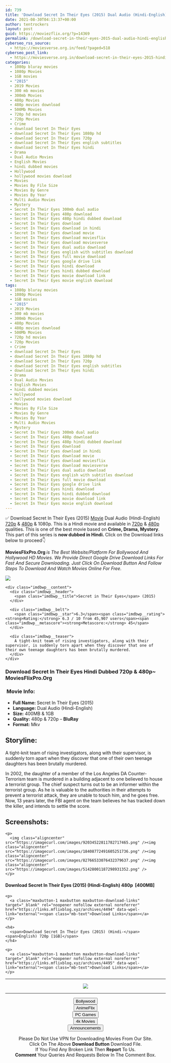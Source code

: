 ```yaml
---
id: 739
title: 'Download Secret In Their Eyes (2015) Dual Audio (Hindi-English) 480p [400MB] || 720p [1GB]'
date: 2021-08-30T04:13:37+00:00
author: tentrockers
layout: post
guid: https://moviezflix.org/?p=14369
permalink: /download-secret-in-their-eyes-2015-dual-audio-hindi-english-480p-400mb-720p-1gb/
cyberseo_rss_source:
  - https://moviesverse.org.in/feed/?paged=518
cyberseo_post_link:
  - https://moviesverse.org.in/download-secret-in-their-eyes-2015-hindi-480p-720p/
categories:
  - 1080p bluray movies
  - 1080p Movies
  - 1GB movies
  - "2015"
  - 2019 Movies
  - 300 mb movies
  - 300mb Movies
  - 480p Movies
  - 480p movies download
  - 500Mb Movies
  - 720p hd movies
  - 720p Movies
  - Crime
  - download Secret In Their Eyes
  - download Secret In Their Eyes 1080p hd
  - download Secret In Their Eyes 720p
  - download Secret In Their Eyes english subtitles
  - download Secret In Their Eyes hindi
  - Drama
  - Dual Audio Movies
  - English Movies
  - hindi dubbed movies
  - Hollywood
  - hollywood movies download
  - Movies
  - Movies By File Size
  - Movies By Genre
  - Movies By Year
  - Multi Audio Movies
  - Mystery
  - Secret In Their Eyes 300mb dual audio
  - Secret In Their Eyes 480p download
  - Secret In Their Eyes 480p hindi dubbed download
  - Secret In Their Eyes download
  - Secret In Their Eyes download in hindi
  - Secret In Their Eyes download movie
  - Secret In Their Eyes download moviesflix
  - Secret In Their Eyes download moviesverse
  - Secret In Their Eyes dual audio download
  - Secret In Their Eyes english with subtitles download
  - Secret In Their Eyes full movie download
  - Secret In Their Eyes google drive link
  - Secret In Their Eyes hindi download
  - Secret In Their Eyes hindi dubbed download
  - Secret In Their Eyes movie download link
  - Secret In Their Eyes movie english download
tags:
  - 1080p bluray movies
  - 1080p Movies
  - 1GB movies
  - "2015"
  - 2019 Movies
  - 300 mb movies
  - 300mb Movies
  - 480p Movies
  - 480p movies download
  - 500Mb Movies
  - 720p hd movies
  - 720p Movies
  - Crime
  - download Secret In Their Eyes
  - download Secret In Their Eyes 1080p hd
  - download Secret In Their Eyes 720p
  - download Secret In Their Eyes english subtitles
  - download Secret In Their Eyes hindi
  - Drama
  - Dual Audio Movies
  - English Movies
  - hindi dubbed movies
  - Hollywood
  - hollywood movies download
  - Movies
  - Movies By File Size
  - Movies By Genre
  - Movies By Year
  - Multi Audio Movies
  - Mystery
  - Secret In Their Eyes 300mb dual audio
  - Secret In Their Eyes 480p download
  - Secret In Their Eyes 480p hindi dubbed download
  - Secret In Their Eyes download
  - Secret In Their Eyes download in hindi
  - Secret In Their Eyes download movie
  - Secret In Their Eyes download moviesflix
  - Secret In Their Eyes download moviesverse
  - Secret In Their Eyes dual audio download
  - Secret In Their Eyes english with subtitles download
  - Secret In Their Eyes full movie download
  - Secret In Their Eyes google drive link
  - Secret In Their Eyes hindi download
  - Secret In Their Eyes hindi dubbed download
  - Secret In Their Eyes movie download link
  - Secret In Their Eyes movie english download
---
```

<div class="thecontent clearfix">
  <p>
    ✅ Download Secret In Their Eyes (2015) <a href="https://moviesverse.org.in/category/movies/" data-wpel-link="internal">Movie</a> Dual Audio (Hindi-English) <a href="https://moviesverse.org.in/720p-movies/" data-wpel-link="internal">720p</a>&nbsp;&&nbsp;<a href="https://moviesverse.org.in/480p-movies/" data-wpel-link="internal">480p</a> & 1080p. This is a Hindi movie and available in <a href="https://moviesverse.org.in/720p-movies/" data-wpel-link="internal">720p</a>&nbsp;&&nbsp;<a href="https://moviesverse.org.in/480p-movies/" data-wpel-link="internal">480p</a> qualities. This is one of the best movie based on <strong>Crime, Drama, Mystery</strong>. This part of this series is <strong>now dubbed in <span>Hindi.&nbsp;</span></strong><span>Click on the Download links below to proceed👇</span>
  </p>
  
  <p>
    <strong><span>MoviesFlixPro.Org&nbsp;</span></strong><em>is The Best Website/Platform For Bollywood And Hollywood HD Movies. We Provide Direct Google Drive Download Links For Fast And Secure Downloading. Just Click On Download Button And Follow Steps To&nbsp;Download And Watch Movies Online For Free.</em>
  </p>
  
  <div class="imdbwp imdbwp--movie dark">
    <div class="imdbwp__thumb">
      <a class="imdbwp__link" target="_blank" title="Secret in Their Eyes" href="https://www.imdb.com/title/tt1741273/" rel="nofollow external noopener noreferrer" data-wpel-link="external"><img class="imdbwp__img" src="https://m.media-amazon.com/images/M/MV5BMjE0ODU1NDE0Ml5BMl5BanBnXkFtZTgwNzc4Njc3NjE@._V1_SX300.jpg" /></a>
    </div>
    
    <div class="imdbwp__content">
      <div class="imdbwp__header">
        <span class="imdbwp__title">Secret in Their Eyes</span> (2015)
      </div>
      
      <div class="imdbwp__belt">
        <span class="imdbwp__star">6.3</span><span class="imdbwp__rating"><strong>Rating:</strong> 6.3 / 10 from 45,907 users</span><span class="imdbwp__metascore"><strong>Metascore:</strong> 45</span>
      </div>
      
      <div class="imdbwp__teaser">
        A tight-knit team of rising investigators, along with their supervisor, is suddenly torn apart when they discover that one of their own teenage daughters has been brutally murdered.
      </div>
    </div>
  </div>
  
  <h3>
    <span>Download Secret In Their Eyes Hindi Dubbed 720p & 480p~ MoviesFlixPro.Org</span>
  </h3>
  
  <h3>
    <span>&nbsp;Movie Info:&nbsp;</span>
  </h3>
  
  <ul>
    <li>
      <strong>Full Name: </strong>Secret In Their Eyes (2015)
    </li>
    <li>
      <strong>Language:</strong> Dual Audio (Hindi-English)
    </li>
    <li>
      <strong>Size:</strong> 400MB & 1GB
    </li>
    <li>
      <strong>Quality:</strong> 480p & 720p – <span><strong>BluRay</strong></span>
    </li>
    <li>
      <strong>Format:</strong>&nbsp;Mkv
    </li>
  </ul>
  
  <h2>
    <span>Storyline:</span>
  </h2>
  
  <p>
    A tight-knit team of rising investigators, along with their supervisor, is suddenly torn apart when they discover that one of their own teenage daughters has been brutally murdered.
  </p>
  
  <div>
    In 2002, the daughter of a member of the Los Angeles DA Counter-Terrorism team is murdered in a building adjacent to one believed to house a terrorist group. The chief suspect turns out to be an informer within the terrorist group. As he is valuable to the authorities in their attempts to prevent a terrorist attack, they are unable to touch him, and he goes free. Now, 13 years later, the FBI agent on the team believes he has tracked down the killer, and intends to settle the score.
  </div>
  
  <div class="summary_text">
    <h2>
      <span>Screenshots:</span>
    </h2>
    
    <p>
      <img class="aligncenter" src="https://imagecurl.com/images/92034522811782717465.png" /><img class="aligncenter" src="https://imagecurl.com/images/18408772491605251736.png" /><img class="aligncenter" src="https://imagecurl.com/images/82766533076432379637.png" /><img class="aligncenter" src="https://imagecurl.com/images/51428001187298931352.png" />
    </p>
  </div>
  
  <div class="inline canwrap">
    <h4>
      <span>Download Secret In Their Eyes (2015) (Hindi-English) </span><span>480p&nbsp; [400MB]</span>
    </h4>
    
    <p>
      <a class="maxbutton-1 maxbutton maxbutton-download-links" target="_blank" rel="noopener nofollow external noreferrer" href="https://links.mflixblog.xyz/archives/4494" data-wpel-link="external"><span class="mb-text">Download Links</span></a>
    </p>
    
    <h4>
      <span>Download Secret In Their Eyes (2015) (Hindi-</span><span>English) 720p [1GB]</span>
    </h4>
    
    <p>
      <a class="maxbutton-1 maxbutton maxbutton-download-links" target="_blank" rel="noopener nofollow external noreferrer" href="https://links.mflixblog.xyz/archives/4495" data-wpel-link="external"><span class="mb-text">Download Links</span></a>
    </p>
  </div>
</div>

<center>
  </p> 
  
  <hr />
  
  <p>
    <a href="http://gdrivepro.xyz/join.php" data-wpel-link="external" target="_blank" rel="nofollow external noopener noreferrer"><img src="https://i.imgur.com/FhMdWdW.png" /></a>
  </p>
  
  <hr />
  
  <p>
    <a href="https://dogemovies.xyz" target="_blank" data-wpel-link="external" rel="nofollow external noopener noreferrer"><button class="button button5">Bollywood</button></a><br /> <a href="https://animeflix.in" target="_blank" data-wpel-link="external" rel="nofollow external noopener noreferrer"><button class="button button5">AnimeFlix</button></a><br /> <a href="https://gamesflix.net/" target="_blank" data-wpel-link="external" rel="nofollow external noopener noreferrer"><button class="button button5">PC Games</button></a><br /> <a href="https://uhdmovies.in" target="_blank" data-wpel-link="external" rel="nofollow external noopener noreferrer"><button class="button button5">4k Movies</button></a><br /> <a href="https://moviesverse.org.in/announcements/" target="_blank" data-wpel-link="internal" rel="noopener"><button class="button button5">Announcements</button></a>
  </p>
  
  <div class="alert alert-danger">
    Please Do Not Use VPN for Downloading Movies From Our Site.
  </div>
  
  <div class="alert alert-success">
    Click On The Above <strong>Download Button</strong> Download File.
  </div>
  
  <div class="alert alert-warning">
    If You Find Any Broken Link Then <strong>Report</strong> To Us.
  </div>
  
  <div class="alert alert-info">
    <strong>Comment</strong> Your Queries And Requests Below In The Comment Box.
  </div>
  
  <p>
    </center>
  </p>